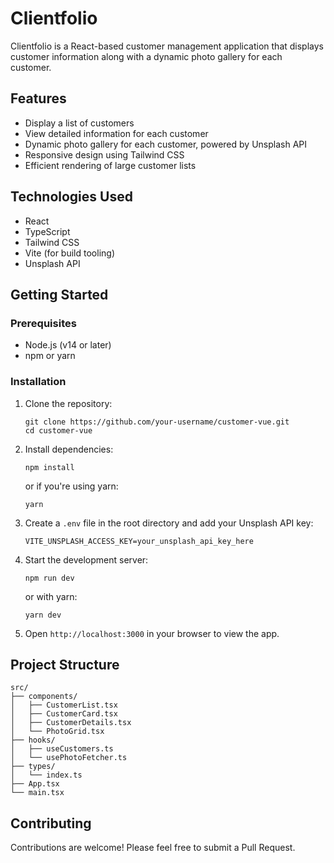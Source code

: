 # Clientfolio

Clientfolio is a React-based customer management application that displays customer information along with a dynamic photo gallery for each customer.

## Features

- Display a list of customers
- View detailed information for each customer
- Dynamic photo gallery for each customer, powered by Unsplash API
- Responsive design using Tailwind CSS
- Efficient rendering of large customer lists

## Technologies Used

- React
- TypeScript
- Tailwind CSS
- Vite (for build tooling)
- Unsplash API

## Getting Started

### Prerequisites

- Node.js (v14 or later)
- npm or yarn

### Installation

1. Clone the repository:
   ```
   git clone https://github.com/your-username/customer-vue.git
   cd customer-vue
   ```

2. Install dependencies:
   ```
   npm install
   ```
   or if you're using yarn:
   ```
   yarn
   ```

3. Create a `.env` file in the root directory and add your Unsplash API key:
   ```
   VITE_UNSPLASH_ACCESS_KEY=your_unsplash_api_key_here
   ```

4. Start the development server:
   ```
   npm run dev
   ```
   or with yarn:
   ```
   yarn dev
   ```

5. Open `http://localhost:3000` in your browser to view the app.

## Project Structure

```
src/
├── components/
│   ├── CustomerList.tsx
│   ├── CustomerCard.tsx
│   ├── CustomerDetails.tsx
│   └── PhotoGrid.tsx
├── hooks/
│   ├── useCustomers.ts
│   └── usePhotoFetcher.ts
├── types/
│   └── index.ts
├── App.tsx
└── main.tsx
```

## Contributing

Contributions are welcome! Please feel free to submit a Pull Request.

